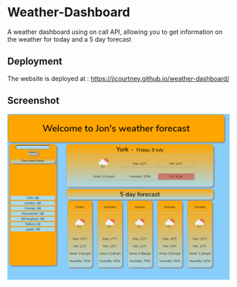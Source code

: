 # Weather-Dashboard

A weather dashboard using on call API, allowing you to get information on the weather for today and a 5 day forecast

## Deployment

The website is deployed at :
https://jjcourtney.github.io/weather-dashboard/

## Screenshot

![Screenshot of planner](./assets/images/screenshot.png)